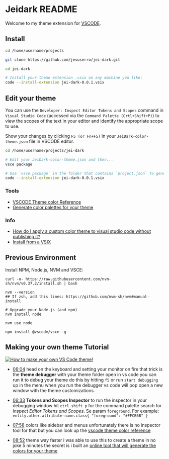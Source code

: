 # Jeidark README

Welcome to my theme extension for [VSCODE](https://code.visualstudio.com/).

## Install

``` bash
cd /home/username/projects

git clone https://github.com/jesuserro/jei-dark.git

cd jei-dark

# Install your theme extension .vsix on any machine you like:
code --install-extension jei-dark-0.0.1.vsix
```

## Edit your theme

You can use the `Developer: Inspect Editor Tokens and Scopes` command in `Visual Studio Code` (accessed via the `Command Palette (Crtl+Shift+P)`) to view the scopes of the text in your editor and identify the appropriate scope to use.

Show your changes by clicking `F5 (or Fn+F5)` in your `JeiDark-color-theme.json` file in VSCODE editor. 

``` bash
cd /home/username/projects/jei-dark

# Edit your JeiDark-color-theme.json and then...
vsce package

# Use `vsce package` in the folder that contains `project.json` to generate a package.
code --install-extension jei-dark-0.0.1.vsix
```

### Tools

- [VSCODE Theme color Reference](https://code.visualstudio.com/api/references/theme-color)
- [Generate color palettes for your theme](https://coder-coder.com/vs-code-theme-color-generator/)

### Info

- [How do I apply a custom color theme to visual studio code without publishing it?](https://stackoverflow.com/questions/69062735/how-do-i-apply-a-custom-color-theme-to-visual-studio-code-without-publishing-it)
- [Install from a VSIX](https://code.visualstudio.com/docs/editor/extension-marketplace#_install-from-a-vsix)

## Previous Environment

Install NPM, Node.js, NVM and VSCE:

``` shell
curl -o- https://raw.githubusercontent.com/nvm-sh/nvm/v0.37.2/install.sh | bash

nvm --version
## If zsh, add this lines: https://github.com/nvm-sh/nvm#manual-install

# Upgrade your Node.js (and npm)
nvm install node

nvm use node

npm install @vscode/vsce -g
```

## Making your own theme Tutorial

[![How to make your own VS Code theme!](https://img.youtube.com/vi/pGzssFNtWXw/0.jpg)](https://www.youtube.com/watch?v=pGzssFNtWXw)

- [06:04](https://www.youtube.com/watch?v=pGzssFNtWXw&t=364s) head on the keyboard and setting your monitor on fire that trick is the **theme debugger** with your theme folder open in vs code you can run it to debug your theme do this by hitting `f5` or run `start debugging` up in the menu when you run the debugger vs code will pop open a new window with the theme customizations.

- [06:33](https://www.youtube.com/watch?v=pGzssFNtWXw&t=393s) **Tokens and Scopes Inspector** to run the inspector in your debugging window hit `ctrl shift p` for the command palette search for *Inspect Editor Tokens and Scopes*. Se param `foreground`. For example: `entity.other.attribute-name.class{ "foreground": "#FFCB6B" }`

- [07:58](https://www.youtube.com/watch?v=pGzssFNtWXw&t=478s) colors like sidebar and menus unfortunately there is no inspector tool for that but you can look up the [vscode theme color reference](https://code.visualstudio.com/api/references/theme-color)

- [08:52](https://www.youtube.com/watch?v=pGzssFNtWXw&t=532s) theme way faster i was able to use this to create a theme in no joke 5 minutes the secret is i built an [online tool that will generate the colors for your theme](https://coder-coder.com/vs-code-theme-color-generator/)

